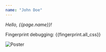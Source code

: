 ```yaml
---
name: "John Doe"
---
```


*Hello, {{page.name}}!*

Fingerprint debugging: {{fingerprint.all_css}}

![Poster](assets/poster.{{fingerprint.assets.poster_jpg}}.jpg)
